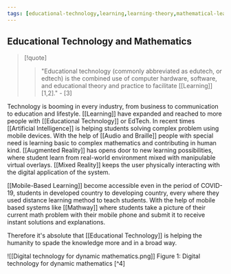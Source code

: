 ```yaml
---
tags: [educational-technology,learning,learning-theory,mathematical-learning]
---
```


## Educational Technology and Mathematics

> [!quote] 
> > "Educational technology (commonly abbreviated as edutech, or edtech) is the combined use of computer hardware, software, and educational theory and practice to facilitate [[Learning]]  [1,2]."  - [3]

Technology is booming in every industry, from business to communication to education and lifestyle. [[Learning]] have expanded and reached to more people with [[Educational Technology]] or EdTech. In recent times [[Artificial Intelligence]] is helping students solving complex problem using mobile devices. With the help of [[Audio and Braille]] people with special need is learning basic to complex mathematics and contributing in human kind. [[Augmented Reality]] has opens door to new learning possibilities, where student learn from real-world environment mixed with manipulable virtual overlays. [[Mixed Reality]] keeps the user physically interacting with the digital application of the system.

[[Mobile-Based Learning]] become accessible even in the period of COVID-19, students in developed country to developing country, every where they used distance learning method to teach students. With the help of mobile based systems like [[Mathway]] where students take a picture of their current math problem with their mobile phone and submit it to receive instant solutions and explanations.

Therefore it's absolute that [[Educational Technology]] is helping the humanity to spade the knowledge more and in a broad way.

![[Digital technology for dynamic mathematics.png]]
Figure 1: Digital technology for dynamic mathematics [^4] 


[^1]: Robinson, Rhonda; Molenda, Michael; Rezabek, Landra. "Facilitating Learning" (PDF). Association for Educational Communications and Technology. Archived (PDF) from the original on 22 September 2015. Retrieved 18 March 2016.
[^2]: Mastellos, Nikolaos; Tran, Tammy; Dharmayat, Kanika; Cecil, Elizabeth; Lee, Hsin-Yi; Wong, Cybele C. Peng; Mkandawire, Winnie; Ngalande, Emmanuel; Wu, Joseph Tsung-Shu; Hardy, Victoria; Chirambo, Baxter Griphin (2 April 2018). "Training community healthcare workers on the use of information and communication technologies: a randomised controlled trial of traditional versus blended learning in Malawi, Africa". BMC Medical Education. 18 (1): 61. doi:10.1186/s12909-018-1175-5. ISSN 1472-6920. PMC 5879741. PMID 29609596. 
[^3]:“Educational Technology,” _Wikipedia_, 25-Oct-2022. [Online]. Available: https://en.wikipedia.org/wiki/Educational_technology. [Accessed: 30-Oct-2022].
[^4] Digital technology for dynamic mathematics, https://www.ucl.ac.uk/ioe/research-projects/2022/jan/digital-technology-dynamic-mathematics 